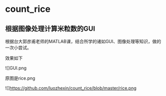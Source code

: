 # count_rice
 ## 根据图像处理计算米粒数的GUI
  
  根据台大郭彦甫老师的MATLAB课，结合所学的诸如GUI、图像处理等知识，做的一次小尝试。
  
  效果如下
  
![]GUI.png
          
  原图是rice.png

![]https://github.com/luozhexin/count_rice/blob/master/rice.png
